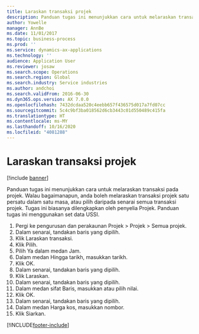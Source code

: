 ```yaml
---
title: Laraskan transaksi projek
description: Panduan tugas ini menunjukkan cara untuk melaraskan transaksi pada projek.
author: Yowelle
manager: AnnBe
ms.date: 11/01/2017
ms.topic: business-process
ms.prod: ''
ms.service: dynamics-ax-applications
ms.technology: ''
audience: Application User
ms.reviewer: josaw
ms.search.scope: Operations
ms.search.region: Global
ms.search.industry: Service industries
ms.author: andchoi
ms.search.validFrom: 2016-06-30
ms.dyn365.ops.version: AX 7.0.0
ms.openlocfilehash: 7432dcdaa520c4eebb657f436575d017a7fd07cc
ms.sourcegitcommit: 5c4c9bf3ba018562d6cb3443c01d550489c415fa
ms.translationtype: HT
ms.contentlocale: ms-MY
ms.lasthandoff: 10/16/2020
ms.locfileid: "4081288"
---
```

# <a name="adjust-project-transactions"></a>Laraskan transaksi projek

[!include [banner](../../includes/banner.md)]

Panduan tugas ini menunjukkan cara untuk melaraskan transaksi pada projek. Walau bagaimanapun, anda boleh melaraskan transaksi projek satu persatu dalam satu masa, atau pilih daripada senarai semua transaksi projek. Tugas ini biasanya dilengkapkan oleh penyelia Projek. Panduan tugas ini menggunakan set data USSI.

1. Pergi ke pengurusan dan perakaunan Projek > Projek > Semua projek. 
2. Dalam senarai, tandakan baris yang dipilih. 
3. Klik Laraskan transaksi. 
4. Klik Pilih. 
5. Pilih Ya dalam medan Jam. 
6. Dalam medan Hingga tarikh, masukkan tarikh. 
7. Klik OK. 
8. Dalam senarai, tandakan baris yang dipilih. 
9. Klik Laraskan. 
10. Dalam senarai, tandakan baris yang dipilih. 
11. Dalam medan sifat Baris, masukkan atau pilih nilai. 
12. Klik OK. 
13. Dalam senarai, tandakan baris yang dipilih. 
14. Dalam medan Harga kos, masukkan nombor. 
15. Klik Siarkan. 


[!INCLUDE[footer-include](../../includes/footer-banner.md)]